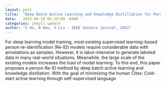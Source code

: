 ```yaml
---
layout: post
title:  "Deep Batch Active Learning and Knowledge Distillation for Person Re-identification"
date:   2022-06-18 03:19:09 -0400
categories: jekyll update
author: "Z Hu, W Hou, X Liu - IEEE Sensors Journal, 2022"
---
```

For deep learning model training, most existing supervised learning-based person re-identification (Re-ID) models require considerable data with annotations as samples. However, it is labor-intensive to generate labeled data in many real-world situations. Meanwhile, the large scale of the existing models increases the load of model learning. To this end, this paper proposes a person Re-ID method by deep batch active learning and knowledge distillation. With the goal of minimizing the human  Cites: Cold-start active learning through self-supervised language